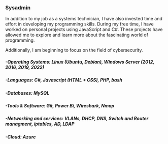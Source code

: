 ### Sysadmin

In addition to my job as a systems technician, I have also invested time and effort in developing my programming skills. During my free time, I have worked on personal projects using JavaScript and C#. These projects have allowed me to explore and learn more about the fascinating world of programming.

Additionally, I am beginning to focus on the field of cybersecurity.


##### -Operating Systems: Linux (Ubuntu, Debian), Windows Server (2012, 2016, 2019, 2022)
##### -Languages: C#, Javascript (HTML + CSS), PHP, bash
##### -Databases: MySQL
##### -Tools & Software: Git, Power Bi, Wireshark, Nmap
##### -Networking and services: VLANs, DHCP, DNS, Switch and Router managment, iptables, AD, LDAP
##### -Cloud: Azure
